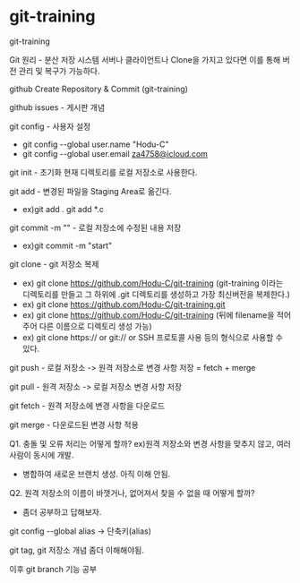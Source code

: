 # git-training

git-training

Git 원리 - 분산 저장 시스템
 서버나 클라이언트나 Clone을 가지고 있다면 이를 통해 버전 관리 및 복구가 가능하다.

github Create Repository & Commit (git-training)

github issues - 게시판 개념

git config - 사용자 설정

- git config --global user.name "Hodu-C"
- git config --global user.email za4758@icloud.com

git init - 초기화 현재 디렉토리를 로컬 저장소로 사용한다.

git add <filename> - 변경된 파일을 Staging Area로 옮긴다.
 - ex)git add . git add *.c
 
git commit -m "" - 로컬 저장소에 수정된 내용 저장
 - ex)git commit -m "start"
 
git clone <url> - git 저장소 복제
 - ex) git clone https://github.com/Hodu-C/git-training (git-training 이라는 디렉토리를 만들고 그 하위에 .git 디렉토리를 생성하고 가장 최신버전을 복제한다.)
 - ex) git clone https://github.com/Hodu-C/git-training.git
 - ex) git clone https://github.com/Hodu-C/git-training <filename> (뒤에 filename을 적어주어 다른 이름으로 디렉토리 생성 가능)
 - ex) git clone https:// or git:// or SSH 프로토콜 사용 등의 형식으로 사용할 수 있다.

git push - 로컬 저장소 -> 원격 저장소로 변경 사항 저장
= fetch + merge

git pull - 원격 저장소 -> 로컬 저장소 변경 사항 저장

git fetch - 원격 저장소에 변경 사항을 다운로드

git merge - 다운로드된 변경 사항 적용

Q1. 충돌 및 오류 처리는 어떻게 할까? ex)원격 저장소와 변경 사항을 맞추지 않고, 여러 사람이 동시에 개발.
 - 병합하여 새로운 브랜치 생성. 아직 이해 안됨.
 
Q2. 원격 저장소의 이름이 바꼇거나, 없어져서 찾을 수 없을 때 어떻게 할까?
 - 좀더 공부하고 답해보자.
 
git config --global alias -> 단축키(alias)

git tag, git 저장소 개념 좀더 이해해야됨.

이후 git branch 기능 공부 
 
